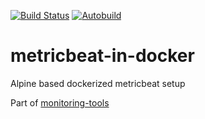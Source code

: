 [![Build Status](https://api.travis-ci.org/Andrey9kin/metricbeat-in-docker.svg?branch=master)](https://travis-ci.org/Andrey9kin/metricbeat-in-docker)
[![Autobuild](https://img.shields.io/docker/automated/andrey9kin/metricbeat-in-docker.svg)](https://hub.docker.com/r/andrey9kin/metricbeat-in-docker/)

# metricbeat-in-docker
Alpine based dockerized metricbeat setup

Part of [monitoring-tools](https://github.com/Andrey9kin/monitoring-tools)


